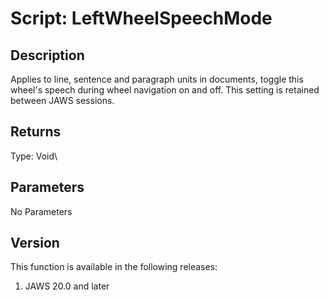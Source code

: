 # Script: LeftWheelSpeechMode

## Description

Applies to line, sentence and paragraph units in documents, toggle this
wheel\'s speech during wheel navigation on and off. This setting is
retained between JAWS sessions.

## Returns

Type: Void\

## Parameters

No Parameters

## Version

This function is available in the following releases:

1.  JAWS 20.0 and later
